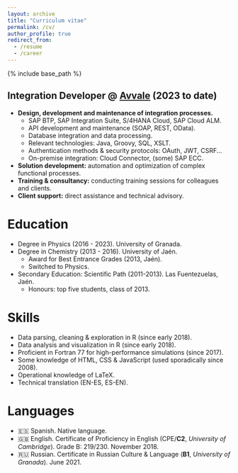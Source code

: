 ```yaml
---
layout: archive
title: "Curriculum vitae"
permalink: /cv/
author_profile: true
redirect_from:
  - /resume
  - /career
---
```


{% include base_path %}

## Integration Developer @ [Avvale](https://www.avvale.com) (2023 to date)

* **Design, development and maintenance of integration processes.**  
  * SAP BTP, SAP Integration Suite, S/4HANA Cloud, SAP Cloud ALM.  
  * API development and maintenance (SOAP, REST, OData).  
  * Database integration and data processing.  
  * Relevant technologies: Java, Groovy, SQL, XSLT.  
  * Authentication methods & security protocols: OAuth, JWT, CSRF...  
  * On-premise integration: Cloud Connector, (some) SAP ECC.  
* **Solution development:** automation and optimization of complex functional processes.  
* **Training & consultancy:** conducting training sessions for colleagues and clients.  
* **Client support:** direct assistance and technical advisory.

# Education

* Degree in Physics (2016 - 2023). University of Granada.
* Degree in Chemistry (2013 - 2016). University of Jaén.
  * Award for Best Entrance Grades (2013, Jaén).
  * Switched to Physics.
* Secondary Education: Scientific Path (2011-2013). Las Fuentezuelas, Jaén.
  * Honours: top five students, class of 2013.

  
# Skills

* Data parsing, cleaning & exploration in R (since early 2018).
* Data analysis and visualization in R (since early 2018).
* Proficient in Fortran 77 for high-performance simulations (since 2017).
* Some knowledge of HTML, CSS & JavaScript (used sporadically since 2008).
* Operational knowledge of LaTeX.
* Technical translation (EN-ES, ES-EN).

# Languages

* 🇪🇸 Spanish. Native language.
* 🇬🇧 English. Certificate of Proficiency in English (CPE/**C2**, *University of Cambridge*). Grade B: 219/230. November 2018.
* 🇷🇺 Russian. Certificate in Russian Culture & Language (**B1**, *University of Granada*). June 2021.
